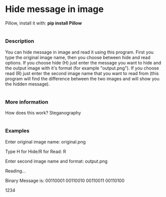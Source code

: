 # Hide message in image

Pillow, install it with: __pip install Pillow__ 
#
### Description

You can hide message in image and read it using this program. First you type the original image name, then you choose between hide and read options. If you choose hide (H) just enter the message
you want to hide and the output image with it's format (for example "output.png"). If you choose read (R) just enter the second image name that you want to read
from (this program will find the difference between the two images and will show you the hidden message).
#
### More information
How does this work?
Steganography
#
### Examples

Enter original image name: original.png

Type H for Hide/R for Read: R

Enter second image name and format: output.png

Reading...

Binary Message is: 00110001 00110010 00110011 00110100

1234
